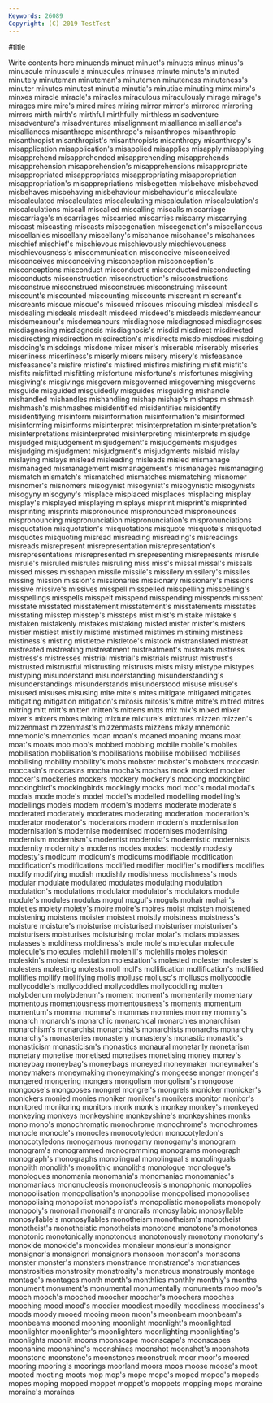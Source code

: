 ```yaml
---
Keywords: 26089
Copyright: (C) 2019 TestTest
---
```


#title

Write contents here
 minuends minuet
minuet's minuets minus minus's minuscule minuscule's minuscules minuses minute minute's
minuted minutely minuteman minuteman's minutemen minuteness minuteness's minuter minutes minutest
minutia minutia's minutiae minuting minx minx's minxes miracle miracle's miracles
miraculous miraculously mirage mirage's mirages mire mire's mired mires miring
mirror mirror's mirrored mirroring mirrors mirth mirth's mirthful mirthfully mirthless
misadventure misadventure's misadventures misalignment misalliance misalliance's misalliances misanthrope misanthrope's misanthropes
misanthropic misanthropist misanthropist's misanthropists misanthropy misanthropy's misapplication misapplication's misapplied misapplies
misapply misapplying misapprehend misapprehended misapprehending misapprehends misapprehension misapprehension's misapprehensions misappropriate
misappropriated misappropriates misappropriating misappropriation misappropriation's misappropriations misbegotten misbehave misbehaved misbehaves
misbehaving misbehaviour misbehaviour's miscalculate miscalculated miscalculates miscalculating miscalculation miscalculation's miscalculations
miscall miscalled miscalling miscalls miscarriage miscarriage's miscarriages miscarried miscarries miscarry
miscarrying miscast miscasting miscasts miscegenation miscegenation's miscellaneous miscellanies miscellany miscellany's
mischance mischance's mischances mischief mischief's mischievous mischievously mischievousness mischievousness's miscommunication
misconceive misconceived misconceives misconceiving misconception misconception's misconceptions misconduct misconduct's misconducted
misconducting misconducts misconstruction misconstruction's misconstructions misconstrue misconstrued misconstrues misconstruing miscount
miscount's miscounted miscounting miscounts miscreant miscreant's miscreants miscue miscue's miscued
miscues miscuing misdeal misdeal's misdealing misdeals misdealt misdeed misdeed's misdeeds
misdemeanour misdemeanour's misdemeanours misdiagnose misdiagnosed misdiagnoses misdiagnosing misdiagnosis misdiagnosis's misdid
misdirect misdirected misdirecting misdirection misdirection's misdirects misdo misdoes misdoing misdoing's
misdoings misdone miser miser's miserable miserably miseries miserliness miserliness's miserly
misers misery misery's misfeasance misfeasance's misfire misfire's misfired misfires misfiring
misfit misfit's misfits misfitted misfitting misfortune misfortune's misfortunes misgiving misgiving's
misgivings misgovern misgoverned misgoverning misgoverns misguide misguided misguidedly misguides misguiding
mishandle mishandled mishandles mishandling mishap mishap's mishaps mishmash mishmash's mishmashes
misidentified misidentifies misidentify misidentifying misinform misinformation misinformation's misinformed misinforming misinforms
misinterpret misinterpretation misinterpretation's misinterpretations misinterpreted misinterpreting misinterprets misjudge misjudged misjudgement
misjudgement's misjudgements misjudges misjudging misjudgment misjudgment's misjudgments mislaid mislay mislaying
mislays mislead misleading misleads misled mismanage mismanaged mismanagement mismanagement's mismanages
mismanaging mismatch mismatch's mismatched mismatches mismatching misnomer misnomer's misnomers misogynist
misogynist's misogynistic misogynists misogyny misogyny's misplace misplaced misplaces misplacing misplay
misplay's misplayed misplaying misplays misprint misprint's misprinted misprinting misprints mispronounce
mispronounced mispronounces mispronouncing mispronunciation mispronunciation's mispronunciations misquotation misquotation's misquotations misquote
misquote's misquoted misquotes misquoting misread misreading misreading's misreadings misreads misrepresent
misrepresentation misrepresentation's misrepresentations misrepresented misrepresenting misrepresents misrule misrule's misruled misrules
misruling miss miss's missal missal's missals missed misses misshapen missile
missile's missilery missilery's missiles missing mission mission's missionaries missionary missionary's
missions missive missive's missives misspell misspelled misspelling misspelling's misspellings misspells
misspelt misspend misspending misspends misspent misstate misstated misstatement misstatement's misstatements
misstates misstating misstep misstep's missteps mist mist's mistake mistake's mistaken
mistakenly mistakes mistaking misted mister mister's misters mistier mistiest mistily
mistime mistimed mistimes mistiming mistiness mistiness's misting mistletoe mistletoe's mistook
mistranslated mistreat mistreated mistreating mistreatment mistreatment's mistreats mistress mistress's mistresses
mistrial mistrial's mistrials mistrust mistrust's mistrusted mistrustful mistrusting mistrusts mists
misty mistype mistypes mistyping misunderstand misunderstanding misunderstanding's misunderstandings misunderstands misunderstood
misuse misuse's misused misuses misusing mite mite's mites mitigate mitigated
mitigates mitigating mitigation mitigation's mitosis mitosis's mitre mitre's mitred mitres
mitring mitt mitt's mitten mitten's mittens mitts mix mix's mixed
mixer mixer's mixers mixes mixing mixture mixture's mixtures mizzen mizzen's
mizzenmast mizzenmast's mizzenmasts mizzens mkay mnemonic mnemonic's mnemonics moan moan's
moaned moaning moans moat moat's moats mob mob's mobbed mobbing
mobile mobile's mobiles mobilisation mobilisation's mobilisations mobilise mobilised mobilises mobilising
mobility mobility's mobs mobster mobster's mobsters moccasin moccasin's moccasins mocha
mocha's mochas mock mocked mocker mocker's mockeries mockers mockery mockery's
mocking mockingbird mockingbird's mockingbirds mockingly mocks mod mod's modal modal's
modals mode mode's model model's modelled modelling modelling's modellings models
modem modem's modems moderate moderate's moderated moderately moderates moderating moderation
moderation's moderator moderator's moderators modern modern's modernisation modernisation's modernise modernised
modernises modernising modernism modernism's modernist modernist's modernistic modernists modernity modernity's
moderns modes modest modestly modesty modesty's modicum modicum's modicums modifiable
modification modification's modifications modified modifier modifier's modifiers modifies modify modifying
modish modishly modishness modishness's mods modular modulate modulated modulates modulating
modulation modulation's modulations modulator modulator's modulators module module's modules modulus
mogul mogul's moguls mohair mohair's moieties moiety moiety's moire moire's
moires moist moisten moistened moistening moistens moister moistest moistly moistness
moistness's moisture moisture's moisturise moisturised moisturiser moisturiser's moisturisers moisturises moisturising
molar molar's molars molasses molasses's moldiness moldiness's mole mole's molecular
molecule molecule's molecules molehill molehill's molehills moles moleskin moleskin's molest
molestation molestation's molested molester molester's molesters molesting molests moll moll's
mollification mollification's mollified mollifies mollify mollifying molls mollusc mollusc's molluscs
mollycoddle mollycoddle's mollycoddled mollycoddles mollycoddling molten molybdenum molybdenum's moment moment's
momentarily momentary momentous momentousness momentousness's moments momentum momentum's momma momma's
mommas mommies mommy mommy's monarch monarch's monarchic monarchical monarchies monarchism
monarchism's monarchist monarchist's monarchists monarchs monarchy monarchy's monasteries monastery monastery's
monastic monastic's monasticism monasticism's monastics monaural monetarily monetarism monetary monetise
monetised monetises monetising money money's moneybag moneybag's moneybags moneyed moneymaker
moneymaker's moneymakers moneymaking moneymaking's mongeese monger monger's mongered mongering mongers
mongolism mongolism's mongoose mongoose's mongooses mongrel mongrel's mongrels monicker monicker's
monickers monied monies moniker moniker's monikers monitor monitor's monitored monitoring
monitors monk monk's monkey monkey's monkeyed monkeying monkeys monkeyshine monkeyshine's
monkeyshines monks mono mono's monochromatic monochrome monochrome's monochromes monocle monocle's
monocles monocotyledon monocotyledon's monocotyledons monogamous monogamy monogamy's monogram monogram's monogrammed
monogramming monograms monograph monograph's monographs monolingual monolingual's monolinguals monolith monolith's
monolithic monoliths monologue monologue's monologues monomania monomania's monomaniac monomaniac's monomaniacs
mononucleosis mononucleosis's monophonic monopolies monopolisation monopolisation's monopolise monopolised monopolises monopolising
monopolist monopolist's monopolistic monopolists monopoly monopoly's monorail monorail's monorails monosyllabic
monosyllable monosyllable's monosyllables monotheism monotheism's monotheist monotheist's monotheistic monotheists monotone
monotone's monotones monotonic monotonically monotonous monotonously monotony monotony's monoxide monoxide's
monoxides monsieur monsieur's monsignor monsignor's monsignori monsignors monsoon monsoon's monsoons
monster monster's monsters monstrance monstrance's monstrances monstrosities monstrosity monstrosity's monstrous
monstrously montage montage's montages month month's monthlies monthly monthly's months
monument monument's monumental monumentally monuments moo moo's mooch mooch's mooched
moocher moocher's moochers mooches mooching mood mood's moodier moodiest moodily
moodiness moodiness's moods moody mooed mooing moon moon's moonbeam moonbeam's
moonbeams mooned mooning moonlight moonlight's moonlighted moonlighter moonlighter's moonlighters moonlighting
moonlighting's moonlights moonlit moons moonscape moonscape's moonscapes moonshine moonshine's moonshines
moonshot moonshot's moonshots moonstone moonstone's moonstones moonstruck moor moor's moored
mooring mooring's moorings moorland moors moos moose moose's moot mooted
mooting moots mop mop's mope mope's moped moped's mopeds mopes
moping mopped moppet moppet's moppets mopping mops moraine moraine's moraines
